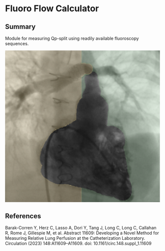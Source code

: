 # Fluoro Flow Calculator

## Summary

Module for measuring Qp-split using readily available fluoroscopy sequences.

![](../FluoroFlowCalculator/Resources/Icons/FluoroFlowCalculator.png)

## References

Barak-Corren Y, Herz C, Lasso A, Dori Y, Tang J, Long C, Long C, Callahan R, Rome J, Gillespie M, et al. Abstract 11609: Developing a Novel Method for Measuring Relative Lung Perfusion at the Catheterization Laboratory. Circulation (2023) 148:A11609–A11609. doi: 10.1161/circ.148.suppl_1.11609